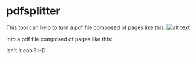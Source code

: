 # pdfsplitter

This tool can help to turn a pdf file composed of pages like this:
![alt text](/pdfsplitter/src/main/resources/images/before.png?raw=true)

into a pdf file composed of pages like this:

Isn't it cool? :-D
